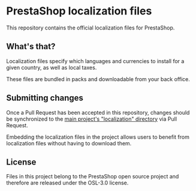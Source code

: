 # PrestaShop localization files

This repository contains the official localization files for PrestaShop.

## What's that?

Localization files specify which languages and currencies to install for a given country, as well as local taxes.

These files are bundled in packs and downloadable from your back office.

## Submitting changes

Once a Pull Request has been accepted in this repository, changes should be synchronized to the [main project's "localization" directory](https://github.com/PrestaShop/PrestaShop/tree/develop/localization) via Pull Request.

Embedding the localization files in the project allows users to benefit from localization files without having to download them.

## License

Files in this project belong to the PrestaShop open source project and therefore are released under the OSL-3.0 license.
